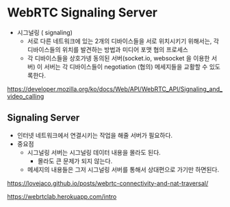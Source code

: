 # WebRTC Signaling Server

- 시그널링 ( signaling)
  - 서로 다른 네트워크에 있는 2개의 디바이스들을 서로 위치시키기 위해서는, 각 디바이스들의 위치를 발견하는 방법과 미디어 포맷 협의 프로세스
  - 각 디바이스들을 상호가넹 동의된 서버(socket.io, websocket 을 이용한 서버)
    이 서버는 각 디바이스들이 negotiation (협의) 메세지들을 교활할 수 있도록한다.



https://developer.mozilla.org/ko/docs/Web/API/WebRTC_API/Signaling_and_video_calling





## Signaling Server

- 인터넷 네트워크에서 연결시키는 작업을 해줄 서버가 필요하다.
- 중요점
  - 시그널링 서버는 시그널링 데이터 내용을 몰라도 된다.
    - 몰라도 큰 문제가 되지 않는다.
  - 메세지의 내용들은 그저 시그널링 서버를 통해서 상대편으로 가기만 하면된다.











https://lovejaco.github.io/posts/webrtc-connectivity-and-nat-traversal/

https://webrtclab.herokuapp.com/intro

